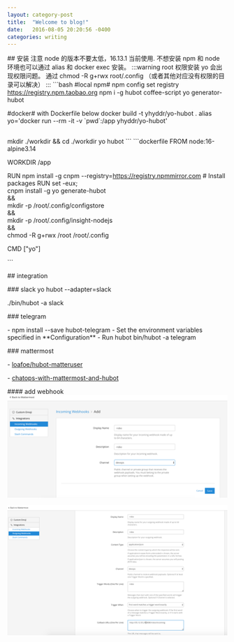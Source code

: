 ```yaml
--- 
layout: category-post
title:  "Welcome to blog!"
date:   2016-08-05 20:20:56 -0400
categories: writing
---
```


\## 安装
注意 node 的版本不要太低，16.13.1 当前使用. 不想安装 npm 和 node 环境也可以通过 alias 和 docker exec 安装。
:::warning
root 权限安装 yo 会出现权限问题。 通过 chmod -R g+rwx root/.config （或者其他对应没有权限的目录可以解决）
:::
\`\`\`bash
#local npm#
npm config set registry https://registry.npm.taobao.org
npm i -g hubot coffee-script yo generator-hubot

#docker# with Dockerfile below
docker build -t yhyddr/yo-hubot .
alias yo='docker run --rm -it -v \`pwd\`:/app yhyddr/yo-hubot'

##
mkdir ./workdir && cd ./workdir
yo hubot
\`\`\`
\`\`\`dockerfile
FROM node:16-alpine3.14

WORKDIR /app

RUN npm install -g cnpm --registry=https://registry.npmmirror.com
\# Install packages
RUN set -eux; \
 cnpm install -g yo generate-hubot\
 && \
 mkdir -p /root/.config/configstore \
 && \
 mkdir -p /root/.config/insight-nodejs \
 && \
 chmod -R g+rwx /root /root/.config

CMD ["yo"]

\`\`\`

\## integration

\### slack
yo hubot --adapter=slack

./bin/hubot -a slack

\### telegram

\- npm install --save hubot-telegram
\- Set the environment variables specified in \*\*Configuration\*\*
\- Run hubot bin/hubot -a telegram

\### mattermost

\- [loafoe/hubot-matteruser](https://github.com/loafoe/hubot-matteruser)

\- [chatops-with-mattermost-and-hubot](https://medium.com/@ahmetatalay/chatops-with-mattermost-and-hubot-59d0b141b220)

\#### add webhook
![image.png](assert/1641219237644-5e7cfb1e-3ccb-4418-b1b4-ff21a960ff63.png)

![image.png](assert/1641219251336-bc192c89-4bdd-495f-ab3f-f5c74b40d6ea.png)